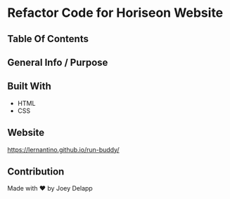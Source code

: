 # Refactor Code for Horiseon Website

## Table Of Contents

## General Info / Purpose


## Built With
* HTML
* CSS

## Website
https://lernantino.github.io/run-buddy/

## Contribution
Made with ❤️ by Joey Delapp